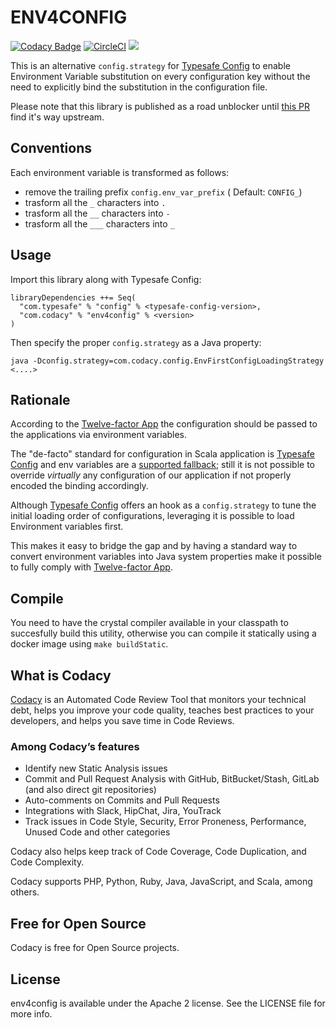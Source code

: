 
# ENV4CONFIG

[![Codacy Badge](https://api.codacy.com/project/badge/Grade/c811f6b557ee4e44ad373084015ba0b3)](https://www.codacy.com/app/Codacy/env2props?utm_source=github.com&amp;utm_medium=referral&amp;utm_content=codacy/env4config&amp;utm_campaign=Badge_Grade)
[![CircleCI](https://circleci.com/gh/codacy/env4config.svg?style=svg)](https://circleci.com/gh/codacy/env4config)
[![](https://img.shields.io/endpoint.svg?url=https://circleci.com/api/v1.1/project/github/codacy/env4config/latest/artifacts/0/version.json)](https://github.com/codacy/env4config/releases)


This is an alternative `config.strategy` for [Typesafe Config](https://github.com/lightbend/config) to enable Environment Variable substitution on every configuration key without the need to explicitly bind the substitution in the configuration file.

Please note that this library is published as a road unblocker until [this PR](https://github.com/lightbend/config/pull/620) find it's way upstream.

## Conventions

Each environment variable is transformed as follows:

 - remove the trailing prefix `config.env_var_prefix` ( Default: `CONFIG_`)
 - trasform all the `_` characters into `.`
 - trasform all the `__` characters into `-`
 - trasform all the `___` characters into `_`

## Usage

Import this library along with Typesafe Config:
```
libraryDependencies ++= Seq(
  "com.typesafe" % "config" % <typesafe-config-version>,
  "com.codacy" % "env4config" % <version>
)
```
Then specify the proper `config.strategy` as a Java property:
```
java -Dconfig.strategy=com.codacy.config.EnvFirstConfigLoadingStrategy <....>
```

## Rationale

According to the [Twelve-factor App](https://12factor.net/config) the configuration should be passed to the applications via environment variables.

The "de-facto" standard for configuration in Scala application is [Typesafe Config](https://github.com/lightbend/config) and env variables are a [supported fallback](https://github.com/lightbend/config#optional-system-or-env-variable-overrides); still it is not possible to override *virtually* any configuration of our application if not properly encoded the binding accordingly.

Although [Typesafe Config](https://github.com/lightbend/config#overview) offers an hook as a `config.strategy` to tune the initial loading order of configurations, leveraging it is possible to load Environment variables first.

This makes it easy to bridge the gap and by having a standard way to convert environment variables into Java system properties make it possible to fully comply with [Twelve-factor App](https://12factor.net/config).

## Compile

You need to have the crystal compiler available in your classpath to succesfully build this utility, otherwise you can compile it statically using a docker image using `make buildStatic`.

## What is Codacy

[Codacy](https://www.codacy.com/) is an Automated Code Review Tool that monitors your technical debt, helps you improve your code quality, teaches best practices to your developers, and helps you save time in Code Reviews.

### Among Codacy’s features

- Identify new Static Analysis issues
- Commit and Pull Request Analysis with GitHub, BitBucket/Stash, GitLab (and also direct git repositories)
- Auto-comments on Commits and Pull Requests
- Integrations with Slack, HipChat, Jira, YouTrack
- Track issues in Code Style, Security, Error Proneness, Performance, Unused Code and other categories

Codacy also helps keep track of Code Coverage, Code Duplication, and Code Complexity.

Codacy supports PHP, Python, Ruby, Java, JavaScript, and Scala, among others.

## Free for Open Source

Codacy is free for Open Source projects.

## License

env4config is available under the Apache 2 license. See the LICENSE file for more info.
